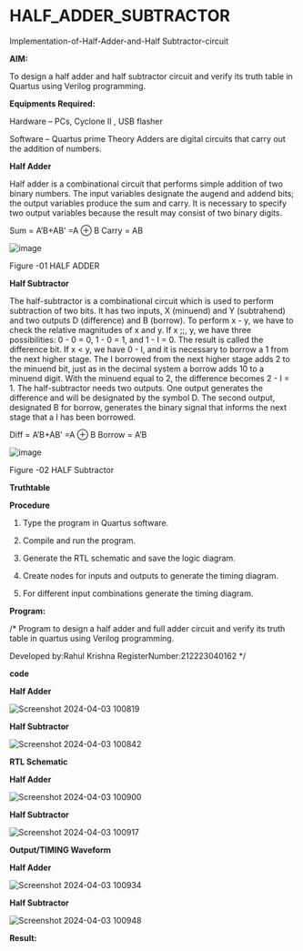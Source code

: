 # HALF_ADDER_SUBTRACTOR

Implementation-of-Half-Adder-and-Half Subtractor-circuit

**AIM:**

To design a half adder and half subtractor circuit and verify its truth table in Quartus using Verilog programming.

**Equipments Required:**

Hardware – PCs, Cyclone II , USB flasher 

Software – Quartus prime Theory Adders are digital circuits that carry out the addition of numbers.

**Half Adder**

Half adder is a combinational circuit that performs simple addition of two binary numbers. The input variables designate the augend and addend bits; the output variables produce the sum and carry. It is necessary to specify two output variables because the result may consist of two binary digits.

Sum = A’B+AB’ =A ⊕ B Carry = AB

![image](https://github.com/naavaneetha/HALF_ADDER_SUBTRACTOR/assets/154305477/bd4a0b2c-cdbc-4184-ab08-81578f121e1f)

Figure -01 HALF ADDER

**Half Subtractor**

The half-subtractor is a combinational circuit which is used to perform subtraction of two bits. It has two inputs, X (minuend) and Y (subtrahend) and two outputs D (difference) and B (borrow). To perform x - y, we have to check the relative magnitudes of x and y. If x ;;, y, we have three possibilities: 0 - 0 = 0, 1 - 0 = 1, and 1 - I = 0. The result is called the difference bit. If x < y, we have 0 - I, and it is necessary to borrow a 1 from the next higher stage. The I borrowed from the next higher stage adds 2 to the minuend bit, just as in the decimal system a borrow adds 10 to a minuend digit. With the minuend equal to 2, the difference becomes 2 - I = 1. The half-subtractor needs two outputs. One output generates the difference and will be designated by the symbol D. The second output, designated B for borrow, generates the binary signal that informs the next stage that a I has been borrowed. 

Diff = A’B+AB’ =A ⊕ B
Borrow = A’B

 ![image](https://github.com/naavaneetha/HALF_ADDER_SUBTRACTOR/assets/154305477/d76b099c-513f-4e7c-843a-e2fd028a531a)

Figure -02 HALF Subtractor

**Truthtable**

**Procedure**

1.	Type the program in Quartus software.

2.	Compile and run the program.

3.	Generate the RTL schematic and save the logic diagram.

4.	Create nodes for inputs and outputs to generate the timing diagram.

5.	For different input combinations generate the timing diagram.


**Program:**

/* Program to design a half adder and full adder circuit and verify its truth table in quartus using Verilog programming.

Developed by:Rahul Krishna RegisterNumber:212223040162 */

**code**

**Half Adder**

![Screenshot 2024-04-03 100819](https://github.com/RahulKrishna05/HALF_ADDER_SUBTRACTOR/assets/162027231/7d66e181-098b-4ca9-85f1-2c695a631441)

**Half Subtractor**

![Screenshot 2024-04-03 100842](https://github.com/RahulKrishna05/HALF_ADDER_SUBTRACTOR/assets/162027231/a43c36e2-5f92-433b-8844-d3d352fea602)

**RTL Schematic**

**Half Adder**

![Screenshot 2024-04-03 100900](https://github.com/RahulKrishna05/HALF_ADDER_SUBTRACTOR/assets/162027231/e6e3e38a-ea00-42c7-b4d6-21af63c8ab24)

**Half Subtractor**

![Screenshot 2024-04-03 100917](https://github.com/RahulKrishna05/HALF_ADDER_SUBTRACTOR/assets/162027231/3a6ef3f4-0551-409d-8d68-5ca3b18290c5)

**Output/TIMING Waveform**

**Half Adder**

![Screenshot 2024-04-03 100934](https://github.com/RahulKrishna05/HALF_ADDER_SUBTRACTOR/assets/162027231/557e06fa-b607-4c4b-8b11-c35eadc45ae1)

**Half Subtractor**

![Screenshot 2024-04-03 100948](https://github.com/RahulKrishna05/HALF_ADDER_SUBTRACTOR/assets/162027231/09426a8e-22fa-4ddd-bd4c-211778a158e8)

**Result:**

